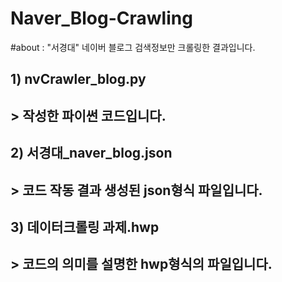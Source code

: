 # Naver_Blog-Crawling
#about : "서경대" 네이버 블로그 검색정보만 크롤링한 결과입니다.
## 1) nvCrawler_blog.py
## > 작성한 파이썬 코드입니다.
## 2) 서경대_naver_blog.json
## > 코드 작동 결과 생성된 json형식 파일입니다.
## 3) 데이터크롤링 과제.hwp
## > 코드의 의미를 설명한 hwp형식의 파일입니다.
